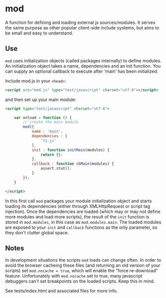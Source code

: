 mod
=======
A function for defining and loading external js sources/modules. It serves the same purpose as other popular client-side include systems, but aims to be small and easy to understand.

Use
---
`mod` uses initialization objects (called packages internally) to define modules. An initialization object takes a name, dependencies and an init function. You can supply an optional callback to execute after 'main' has been initialized.

Include mod.js in your `<head>`:
	
```html
<script src="mod.js" type="text/javascript" charset="utf-8"></script>
```

and then set up your main module:

```html
<script type="text/javascript" charset="utf-8">
```
```javascript
	var onload = function () {
		// create the main module
		mod({
			name : 'main',
			dependencies : [
				't1.js'
			],
			init : function initMain(modules) {
				return {};
			},
			callback : function cbMain(modules) {
				assert.stat();
			}
		});
	}
```
```html
</script>
```

In this first call `mod` packages your module initialization object and starts loading its dependencies (either through XMLHttpRequest or script tag injection). Once the dependencies are loaded (which may or may not define more modules and load more scripts), the result of the `init` function is stored in `mod.modules`, in this case as `mod.modules.main`. The loaded modules are exposed to your `init` and `callback` functions as the only parameter, so they don't clutter global space.

Notes
-----
In development situations the scripts `mod` loads can change often. In order to avoid the browser cacheing these files (and returning an old version of your scripts) set `mod.nocache = true`, which will enable the "force re-download" feature. Unfortunately with `mod.nocache` set to true, many javascript debuggers can't set breakpoints on the loaded scripts. Keep this in mind.

See tests/index.html and associated files for more info.